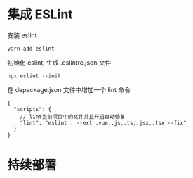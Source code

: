 # 集成 ESLint

安装 eslint

```
yarn add eslint
```

初始化 eslint, 生成 .eslintrc.json 文件

```
npx eslint --init
```

在 depackage.json 文件中增加一个 lint 命令

```
{
  "scripts": {
    // lint当前项目中的文件并且开启自动修复
    "lint": "eslint . --ext .vue,.js,.ts,.jsx,.tsx --fix"
  }
}

```
# 持续部署
